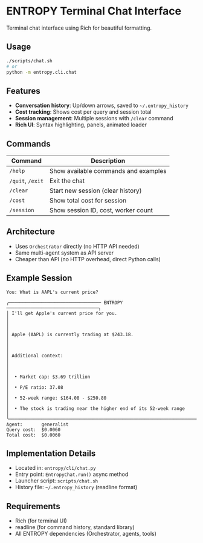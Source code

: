 # ENTROPY Terminal Chat Interface

Terminal chat interface using Rich for beautiful formatting.

## Usage

```bash
./scripts/chat.sh
# or
python -m entropy.cli.chat
```

## Features

- **Conversation history**: Up/down arrows, saved to `~/.entropy_history`
- **Cost tracking**: Shows cost per query and session total
- **Session management**: Multiple sessions with `/clear` command
- **Rich UI**: Syntax highlighting, panels, animated loader

## Commands

| Command | Description |
|---------|-------------|
| `/help` | Show available commands and examples |
| `/quit`, `/exit` | Exit the chat |
| `/clear` | Start new session (clear history) |
| `/cost` | Show total cost for session |
| `/session` | Show session ID, cost, worker count |

## Architecture

- Uses `Orchestrator` directly (no HTTP API needed)
- Same multi-agent system as API server
- Cheaper than API (no HTTP overhead, direct Python calls)

## Example Session

```
You: What is AAPL's current price?
                                                  
╭────────────────────────────────── ENTROPY ──────────────────────────────────╮
│ I'll get Apple's current price for you.                                     │
│                                                                             │
│ Apple (AAPL) is currently trading at $243.18.                               │
│                                                                             │
│ Additional context:                                                         │
│                                                                             │
│  • Market cap: $3.69 trillion                                               │
│  • P/E ratio: 37.08                                                         │
│  • 52-week range: $164.08 - $250.80                                         │
│  • The stock is trading near the higher end of its 52-week range            │
╰─────────────────────────────────────────────────────────────────────────────╯
Agent:       generalist
Query cost:  $0.0060   
Total cost:  $0.0060   
```

## Implementation Details

- Located in: `entropy/cli/chat.py`
- Entry point: `EntropyChat.run()` async method
- Launcher script: `scripts/chat.sh`
- History file: `~/.entropy_history` (readline format)

## Requirements

- Rich (for terminal UI)
- readline (for command history, standard library)
- All ENTROPY dependencies (Orchestrator, agents, tools)

